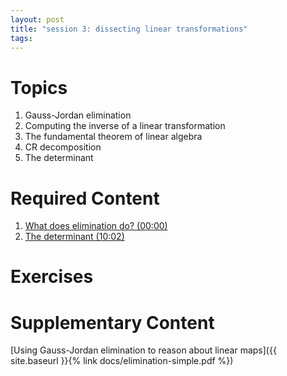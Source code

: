 ```yaml
---
layout: post
title: "session 3: dissecting linear transformations"
tags:
---
```


# Topics

1. Gauss-Jordan elimination
2. Computing the inverse of a linear transformation
3. The fundamental theorem of linear algebra
4. CR decomposition
5. The determinant


# Required Content

1. [What does elimination do? (00:00)](https://randomvideo.org)
2. [The determinant (10:02)](https://www.youtube.com/watch?v=Ip3X9LOh2dk&list=PLZHQObOWTQDPD3MizzM2xVFitgF8hE_ab&index=6)

# Exercises


# Supplementary Content

[Using Gauss-Jordan elimination to reason about linear maps]({{ site.baseurl }}{% link docs/elimination-simple.pdf  %})
